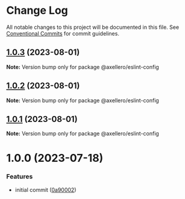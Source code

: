 # Change Log

All notable changes to this project will be documented in this file.
See [Conventional Commits](https://conventionalcommits.org) for commit guidelines.

## [1.0.3](https://github.com/axellero-io/eslint/compare/@axellero/eslint-config@1.0.2...@axellero/eslint-config@1.0.3) (2023-08-01)

**Note:** Version bump only for package @axellero/eslint-config





## [1.0.2](https://github.com/axellero-io/eslint/compare/@axellero/eslint-config@1.0.1...@axellero/eslint-config@1.0.2) (2023-08-01)

**Note:** Version bump only for package @axellero/eslint-config





## [1.0.1](https://github.com/axellero-io/eslint/compare/@axellero/eslint-config@1.0.0...@axellero/eslint-config@1.0.1) (2023-08-01)

**Note:** Version bump only for package @axellero/eslint-config





# 1.0.0 (2023-07-18)


### Features

* initial commit ([0a90002](https://github.com/axellero-io/eslint/commit/0a90002a5bdcfae79bf0c94a2bdc3cf2719f42aa))
